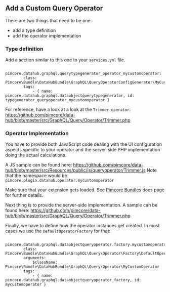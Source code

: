 ## Add a Custom Query Operator

There are two things that need to be one:
- add a type definition
- add the operator implementation

### Type definition

Add a section similar to this one to your `services.yml` file.

```
    pimcore.datahub.graphql.querytypegenerator_operator_mycustomoperator:
        class: Pimcore\Bundle\DataHubBundle\GraphQL\QueryOperatorConfigGenerator\MyCustomOperator
        tags:
            - { name: pimcore.datahub.graphql.dataobjectquerytypegenerator, id: typegenerator_queryoperator_mycustomoperator }                        
```

For reference, have a look at a look at the `Trimmer operator`:
https://github.com/pimcore/data-hub/blob/master/src/GraphQL/Query/Operator/Trimmer.php

### Operator Implementation

You have to provide both JavaScript code dealing with the UI configuration aspects specific to  your operator
and the server-side PHP implementation doing the actual calculations. 

A JS sample can be found here: https://github.com/pimcore/data-hub/blob/master/src/Resources/public/js/queryoperator/Trimmer.js
Note that the namespace would be `pimcore.plugin.datahub.operator.mycustomoperator`

Make sure that your extension gets loaded. See [Pimcore Bundles](https://pimcore.com/docs/6.x/Development_Documentation/Extending_Pimcore/Bundle_Developers_Guide/Pimcore_Bundles/index.html)
docs page for further details.

Next thing is to provide the server-side implementation.
A sample can be found here: https://github.com/pimcore/data-hub/blob/master/src/GraphQL/Query/Operator/Trimmer.php

Finally, we have to define how the operator instances get created.
In most cases we use the `DefaultOperatorFactory` for that:

```
    pimcore.datahub.graphql.dataobjectqueryoperator.factory.mycustomoperator:
        class: Pimcore\Bundle\DataHubBundle\GraphQL\Query\Operator\Factory\DefaultOperatorFactory
        arguments:
            $className: Pimcore\Bundle\DataHubBundle\GraphQL\Query\Operator\MyCustomOperator
        tags:
            - { name: pimcore.datahub.graphql.dataobjectqueryoperator_factory, id: mycustomoperator }
```



